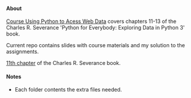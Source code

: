 #### About

[Course Using Python to Acess Web Data](https://ru.coursera.org/learn/python-network-data) covers chapters 11-13 of the Charles R. Severance 'Python for Everybody: Exploring Data in Python 3' book.

Current repo contains slides with course materials and my solution to the assignments.

[11th chapter](https://www.py4e.com/html3/11-regex) of the Charles R. Severance book.



#### Notes

- Each folder contents the extra files needed.
